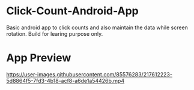 # Click-Count-Android-App
Basic android app to click counts and also maintain the data while screen rotation.
Build for learing purpose only.

# App Preview



https://user-images.githubusercontent.com/85576283/217612223-5d8864f5-7fd3-4b18-acf8-a6de1a54426b.mp4

